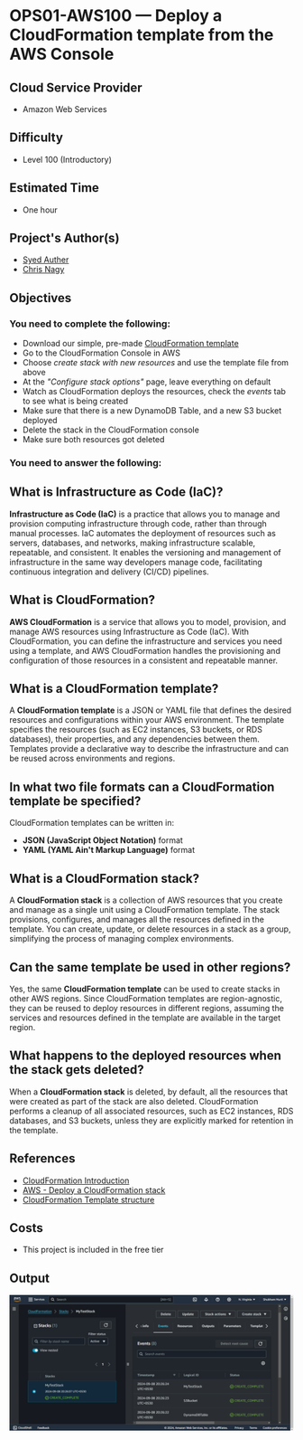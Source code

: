 # OPS01-AWS100 — Deploy a CloudFormation template from the AWS Console

## Cloud Service Provider

- Amazon Web Services

## Difficulty

- Level 100 (Introductory)

## Estimated Time
- One hour

## Project's Author(s)
- [Syed Auther](https://twitter.com/syedauther)
- [Chris Nagy](https://twitter.com/chris_the_nagy)

## Objectives

### You need to complete the following:

- Download our simple, pre-made [CloudFormation template](./OPS01-AWS100-CFTEMPLATE.yaml?raw=true)
- Go to the CloudFormation Console in AWS
- Choose _create stack with new resources_ and use the template file from above
- At the _"Configure stack options"_ page, leave everything on default
- Watch as CloudFormation deploys the resources, check the _events_ tab to see what is being created
- Make sure that there is a new DynamoDB Table, and a new S3 bucket deployed
- Delete the stack in the CloudFormation console
- Make sure both resources got deleted

### You need to answer the following: 

## What is Infrastructure as Code (IaC)?

**Infrastructure as Code (IaC)** is a practice that allows you to manage and provision computing infrastructure through code, rather than through manual processes. IaC automates the deployment of resources such as servers, databases, and networks, making infrastructure scalable, repeatable, and consistent. It enables the versioning and management of infrastructure in the same way developers manage code, facilitating continuous integration and delivery (CI/CD) pipelines.

## What is CloudFormation?

**AWS CloudFormation** is a service that allows you to model, provision, and manage AWS resources using Infrastructure as Code (IaC). With CloudFormation, you can define the infrastructure and services you need using a template, and AWS CloudFormation handles the provisioning and configuration of those resources in a consistent and repeatable manner.

## What is a CloudFormation template?

A **CloudFormation template** is a JSON or YAML file that defines the desired resources and configurations within your AWS environment. The template specifies the resources (such as EC2 instances, S3 buckets, or RDS databases), their properties, and any dependencies between them. Templates provide a declarative way to describe the infrastructure and can be reused across environments and regions.

## In what two file formats can a CloudFormation template be specified?

CloudFormation templates can be written in:
- **JSON (JavaScript Object Notation)** format
- **YAML (YAML Ain't Markup Language)** format

## What is a CloudFormation stack?

A **CloudFormation stack** is a collection of AWS resources that you create and manage as a single unit using a CloudFormation template. The stack provisions, configures, and manages all the resources defined in the template. You can create, update, or delete resources in a stack as a group, simplifying the process of managing complex environments.

## Can the same template be used in other regions?

Yes, the same **CloudFormation template** can be used to create stacks in other AWS regions. Since CloudFormation templates are region-agnostic, they can be reused to deploy resources in different regions, assuming the services and resources defined in the template are available in the target region.

## What happens to the deployed resources when the stack gets deleted?

When a **CloudFormation stack** is deleted, by default, all the resources that were created as part of the stack are also deleted. CloudFormation performs a cleanup of all associated resources, such as EC2 instances, RDS databases, and S3 buckets, unless they are explicitly marked for retention in the template.

## References

- [CloudFormation Introduction](https://www.youtube.com/watch?v=GeERpAAKCsQ&list=PLBfufR7vyJJ6FhBhJJSaMkI-m2wyoPy-G&index=200)
- [AWS - Deploy a CloudFormation stack](https://docs.aws.amazon.com/AWSCloudFormation/latest/UserGuide/GettingStarted.Walkthrough.html#GettingStarted.Walkthrough.createstack)
- [CloudFormation Template structure](https://www.youtube.com/watch?v=NhQhltDp1o4&list=PLBfufR7vyJJ6FhBhJJSaMkI-m2wyoPy-G&index=202)

## Costs
- This project is included in the free tier

## Output
![image](https://github.com/shubhammurti/AWS-Projects-Portfolio/blob/390598f241fdf474ffe489795357e6a79c251c53/Level%20100/14.%20Deploy%20a%20CloudFormation%20template%20from%20the%20AWS%20Console/cloudformation.png)
